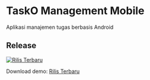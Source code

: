 # TaskO Management Mobile
Aplikasi manajemen tugas berbasis Android

## Release

[![Rilis Terbaru](https://img.shields.io/github/v/release/ReyhanHerdi/taskO-management-mobile?label=Release)](https://github.com/ReyhanHerdi/taskO-management-mobile/releases/latest)

Download demo: [Rilis Terbaru](https://github.com/ReyhanHerdi/taskO-management-mobile/releases/latest)
